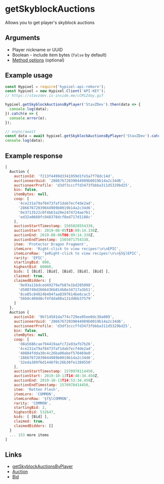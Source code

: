 # getSkyblockAuctions
Allows you to get player's skyblock auctions
## Arguments
- Player nickname or UUID
- Boolean - include item bytes (`false` by default)
- [Method options](https://hypixel-api-reborn.github.io/#/docs/main/master/typedef/MethodOptions) (optional)

## Example usage
```js
const Hypixel = require('hypixel-api-reborn');
const hypixel = new Hypixel.Client('API-KEY');
// https://stavzdev.is-inside.me/cCMiZdoy.gif

hypixel.getSkyblockAuctionsByPlayer('StavZDev').then(data => {
  console.log(data);
}).catch(e => {
  console.error(e);
});

// async/await
const data = await hypixel.getSkyblockAuctionsByPlayer('StavZDev').catch(e => console.error(e));
console.log(data);
```
## Example response
```js
[
  Auction {
    auctionId: 'f213f4499d3341959d1fe5a7f78dc14d',
    auctioneerUuid: '28667672039044989b0019b14a2c34d6',
    auctioneerProfile: 'd3df3cccffd3473fbbba311d5329bd25',
    bin: false,
    itemBytes: null,
    coop: [
      '4ce231a79af8473faf1dab7ecf4de2ad',
      '28667672039044989b0019b14a2c34d6',
      '0e3713522c0f4b63a20e2474724ae761',
      'ed32a0660fc948378dcf8ed717d1188c'
    ],
    auctionStartTimestamp: 1565028554338,
    auctionStart: 2019-08-05T18:09:14.338Z,
    auctionEnd: 2019-08-06T06:09:14.338Z,
    auctionEndTimestamp: 1565071754338,
    item: 'Protector Dragon Fragment',
    itemLore: 'Right-click to view recipes!\n\nEPIC',
    itemLoreRaw: '§eRight-click to view recipes!\n\n§5§lEPIC',
    rarity: 'EPIC',
    startingBid: 800,
    highestBid: 80000,
    bids: [ [Bid], [Bid], [Bid], [Bid], [Bid] ],
    claimed: true,
    claimedBidders: [
      '9e93a11bdced49279afb87e1bd205098',
      'd500749d2666436b814b8e34717a3b51',
      '8ce05c84824b404faa0397614be6cac5',
      '56b9c409d8cf4fdda08a131dd6b37579'
    ]
  },
  Auction {
    auctionId: '9b714581da774c729ea95ee0dc38a089',
    auctioneerUuid: '28667672039044989b0019b14a2c34d6',
    auctioneerProfile: 'd3df3cccffd3473fbbba311d5329bd25',
    bin: false,
    itemBytes: null,
    coop: [
      'd8a5686cae794419aafc72a93afb7b26',
      '4ce231a79af8473faf1dab7ecf4de2ad',
      '40884fdda30c4c26ba00abef570469e0',
      '28667672039044989b0019b14a2c34d6',
      '32eda389f6d1446f8c26b30fe1384550'
    ],
    auctionStartTimestamp: 1570978114450,
    auctionStart: 2019-10-13T14:48:34.450Z,
    auctionEnd: 2019-10-13T14:53:34.450Z,
    auctionEndTimestamp: 1570978414450,
    item: 'Rotten Flesh',
    itemLore: 'COMMON',
    itemLoreRaw: '§f§lCOMMON',
    rarity: 'COMMON',
    startingBid: 2,
    highestBid: 532647,
    bids: [ [Bid] ],
    claimed: true,
    claimedBidders: []
  }
  ... 153 more items
]
```
## Links
- [getSkyblockAuctionsByPlayer](https://hypixel-api-reborn.github.io/#/docs/main/master/class/Client?scrollTo=getSkyblockAuctionsByPlayer)
- [Auction](https://hypixel-api-reborn.github.io/#/docs/main/master/class/Auction)
- [Bid](https://hypixel-api-reborn.github.io/#/docs/main/master/class/Bid)
